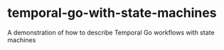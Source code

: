 # temporal-go-with-state-machines
A demonstration of how to describe Temporal Go workflows with state machines
